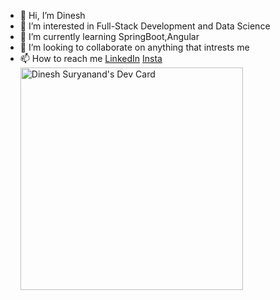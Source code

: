 
- 👋 Hi, I’m Dinesh
- 👀 I’m interested in Full-Stack Development and Data Science
- 🌱 I’m currently learning SpringBoot,Angular
- 💞️ I’m looking to collaborate on anything that intrests me
- 📫 How to reach me [LinkedIn](https://www.linkedin.com/in/dinesh-suryanand/) [Insta](https://www.instagram.com/i_dineshsuryanand/)
<a href="https://app.daily.dev/dineshsuryanand"><img src="https://api.daily.dev/devcards/v2/g6qlJRvW2IXJTUqJGUXMI.png?type=default&r=2lz" width="356" alt="Dinesh Suryanand's Dev Card"/></a>
